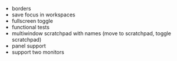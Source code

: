 - borders
- save focus in workspaces
- fullscreen toggle
- functional tests
- multiwindow scratchpad with names (move to scratchpad, toggle scratchpad)
- panel support
- support two monitors
